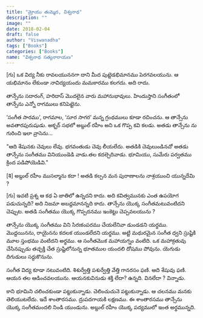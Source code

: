 ```yaml
---
title: "మ్రోయు తుమ్మెద, విశ్వనాథ"
description: ""
image: ""
date: 2018-02-04
draft: false
author: "Viswanadha"
tags: ["Books"]
categories: ["Books"]
name: "విశ్వనాథ సత్యనారాయణ"
---
```


[గు] ఒక విద్య నీకు రావలయుననగా దాని మీద పుట్టెడభిమానము పెరగవలయును. ఆ యభిమానం లేకుండా నావిద్యయందు మమకారము కలగదు. అది రాదు.

తాన్సేను సదారంగ్, హరిదాస్ మొదలైన వారు మహానుభావులు. హిందుస్తాని సంగీతంలో తాన్సేను ఎన్నో రాగములు కనిపెట్టెను.

‘సంగీత సారము‘, రాగమాల, ‘సూర సాగర‘ మన్న గ్రంథములు కూడా రచించను. ఆ తాన్సేను అవతారపురుషుడు. అక్బర్ సభలో అబ్దుల్ రహీం అని ఒక గొప్ప కవి కలడు. అతడు తాన్సేను ను గురించి ఇలా వ్రాసెను...

"ఆది శేషునకు చెవులు లేవు. భగవంతుడు చెవు లీయలేదు. అతడికి చెవులుండినచో అతడు తాన్సేను సంగీతము వినియుండెడి వాడు.తల కదల్చెదివాడు. భూమియు, సుమేరు పర్వతము క్రింద పడిపోయెడివి."

[శి] అబ్దుల్ రహీం ముసల్మాను కదా ! అతడి కల్పన మన పురాణాలను నాశ్రయుంచి యున్నదేమి ?

[గు] ఇచటి ప్రశ్న ఆ కథ ఏ జాతిలో ఉన్నదని కాదు. అది కవిత్వమునకు ఎంత ఉపయోగ పడుచున్నది? అది నిజమా అబద్దమానన్నది కాదు. తాన్సేను యొక్క సంగీతమటువంటిదని చెప్పుట. అతడి సంగీతము యొక్క గొప్పదనము ఇంకెట్టు చెప్పవలయును ?

తాన్సేను యొక్క సంగీతము విని సిరఃకంపరము చేయలేనివా డుండడని యర్థము. మొద్దయినను, రాయైనను కదలక యుండలేదని యర్థము. అట్టి మథురమైన సంగీత ధ్వని స్రుష్టికి మూల స్తంభము వంటిదని అర్థము. ఆ సంగీతమొక మహాయగ్నం వంటిది. ఒక మహాక్రతువు చేసినప్పుడు తచ్ఛక్తి చేత స్రుష్టిలోనున్న భూతముల యందలి దోషము పోవును. యెగుడు దిగుడులు సర్దుకొనును.

సంగీత విద్య కూడా నటువంటిది. శిశుర్వేత్తి పశుర్వేత్తి వేత్తి గానరసం ఫణి. ఆది శేషువు ఫణి. ఆయన తల ఆడించవలయును. ఆయనకువినుడు శక్తి లేదా? ఉన్నది. వినలేదా ? విన్నాడు.

కాని భూమిని చలించకుండా పట్టుకున్నాడు. చెలించుచునె పట్టుకున్నాడు. ఆ చలనము మనకు తెలియుటలేదు. ఇదే శాంతారసము. ద్రుపదగాయకి లక్షణము. ఈ శాంతారసము తాన్సేను యొక్క సంగీతమందలి నిండి యుండును. అబ్దుల్ రహీం యొక్క పద్యములో ఇంత అర్థమున్నది.
